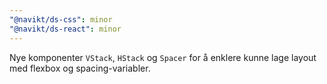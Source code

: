 ```yaml
---
"@navikt/ds-css": minor
"@navikt/ds-react": minor
---
```


Nye komponenter `VStack`, `HStack` og `Spacer` for å enklere kunne lage layout med flexbox og spacing-variabler.
